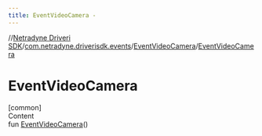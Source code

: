 ```yaml
---
title: EventVideoCamera -
---
```

//[Netradyne Driveri SDK](../../index.md)/[com.netradyne.driverisdk.events](../index.md)/[EventVideoCamera](index.md)/[EventVideoCamera](-event-video-camera.md)



# EventVideoCamera  
[common]  
Content  
fun [EventVideoCamera](-event-video-camera.md)()  



